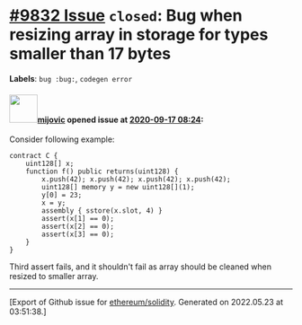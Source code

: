 # [\#9832 Issue](https://github.com/ethereum/solidity/issues/9832) `closed`: Bug when resizing array in storage for types smaller than 17 bytes
**Labels**: `bug :bug:`, `codegen error`


#### <img src="https://avatars.githubusercontent.com/u/23421619?u=50068b46fd9aafcb2b59c0d93b9eb49692ba9c66&v=4" width="50">[mijovic](https://github.com/mijovic) opened issue at [2020-09-17 08:24](https://github.com/ethereum/solidity/issues/9832):

Consider following example:

```
contract C {
    uint128[] x;
    function f() public returns(uint128) {
        x.push(42); x.push(42); x.push(42); x.push(42);
        uint128[] memory y = new uint128[](1);
        y[0] = 23;
        x = y;
        assembly { sstore(x.slot, 4) }
        assert(x[1] == 0);
        assert(x[2] == 0);
        assert(x[3] == 0);
    }
}
```

Third assert fails, and it shouldn't fail as array should be cleaned when resized to smaller array.




-------------------------------------------------------------------------------



[Export of Github issue for [ethereum/solidity](https://github.com/ethereum/solidity). Generated on 2022.05.23 at 03:51:38.]
